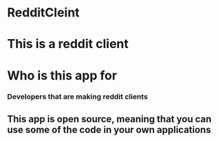 # RedditCleint
# This is a reddit client

# Who is this app for
### Developers that are making reddit clients


## This app is open source, meaning that you can use some of the code in your own applications
